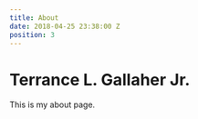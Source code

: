 ```yaml
---
title: About
date: 2018-04-25 23:38:00 Z
position: 3
---
```


# Terrance L. Gallaher Jr.

This is my about page.